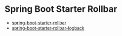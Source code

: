 # Spring Boot Starter Rollbar

* [spring-boot-starter-rollbar](spring-boot-starter-rollbar/README.md)
* [spring-boot-starter-rollbar-logback](spring-boot-starter-rollbar-logback/README.md)
